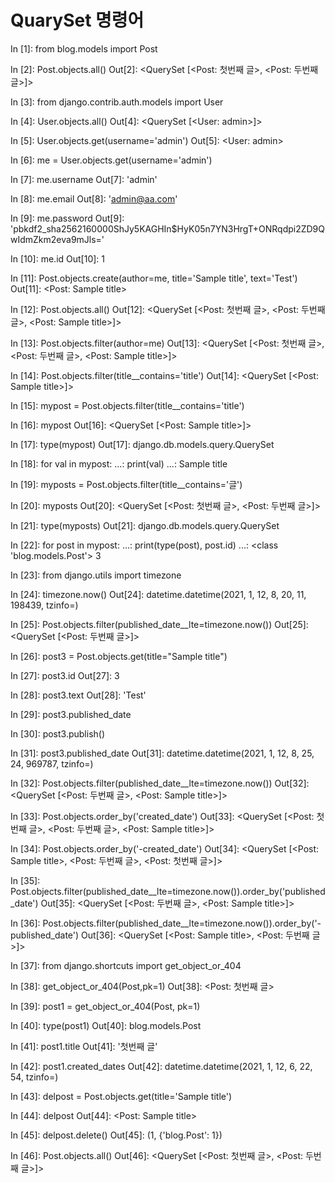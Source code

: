 # QuarySet 명령어 

In [1]: from blog.models import Post

In [2]: Post.objects.all()
Out[2]: <QuerySet [<Post: 첫번째 글>, <Post: 두번째 글>]>

In [3]: from django.contrib.auth.models import User

In [4]: User.objects.all()
Out[4]: <QuerySet [<User: admin>]>

In [5]: User.objects.get(username='admin')
Out[5]: <User: admin>

In [6]: me = User.objects.get(username='admin')

In [7]: me.username
Out[7]: 'admin'

In [8]: me.email
Out[8]: 'admin@aa.com'

In [9]: me.password
Out[9]: 'pbkdf2_sha256$216000$0ShJy5KAGHIn$HyK05n7YN3HrgT+ONRqdpi2ZD9QwIdmZkm2eva9mJls='

In [10]: me.id
Out[10]: 1

In [11]: Post.objects.create(author=me, title='Sample title', text='Test')
Out[11]: <Post: Sample title>

In [12]: Post.objects.all()
Out[12]: <QuerySet [<Post: 첫번째 글>, <Post: 두번째 글>, <Post: Sample title>]>

In [13]: Post.objects.filter(author=me)
Out[13]: <QuerySet [<Post: 첫번째 글>, <Post: 두번째 글>, <Post: Sample title>]>

In [14]: Post.objects.filter(title__contains='title')
Out[14]: <QuerySet [<Post: Sample title>]>

In [15]: mypost = Post.objects.filter(title__contains='title')

In [16]: mypost
Out[16]: <QuerySet [<Post: Sample title>]>

In [17]: type(mypost)
Out[17]: django.db.models.query.QuerySet

In [18]: for val in mypost:
    ...:     print(val)
    ...: 
Sample title

In [19]: myposts = Post.objects.filter(title__contains='글')

In [20]: myposts
Out[20]: <QuerySet [<Post: 첫번째 글>, <Post: 두번째 글>]>

In [21]: type(myposts)
Out[21]: django.db.models.query.QuerySet

In [22]: for post in mypost:
    ...:     print(type(post), post.id)
    ...: 
<class 'blog.models.Post'> 3

In [23]: from django.utils import timezone

In [24]: timezone.now()
Out[24]: datetime.datetime(2021, 1, 12, 8, 20, 11, 198439, tzinfo=<UTC>)

In [25]: Post.objects.filter(published_date__lte=timezone.now())
Out[25]: <QuerySet [<Post: 두번째 글>]>

In [26]: post3 = Post.objects.get(title="Sample title")

In [27]: post3.id
Out[27]: 3

In [28]: post3.text
Out[28]: 'Test'

In [29]: post3.published_date

In [30]: post3.publish()

In [31]: post3.published_date
Out[31]: datetime.datetime(2021, 1, 12, 8, 25, 24, 969787, tzinfo=<UTC>)

In [32]: Post.objects.filter(published_date__lte=timezone.now())
Out[32]: <QuerySet [<Post: 두번째 글>, <Post: Sample title>]>

In [33]: Post.objects.order_by('created_date')
Out[33]: <QuerySet [<Post: 첫번째 글>, <Post: 두번째 글>, <Post: Sample title>]>

In [34]: Post.objects.order_by('-created_date')
Out[34]: <QuerySet [<Post: Sample title>, <Post: 두번째 글>, <Post: 첫번째 글>]>

In [35]: Post.objects.filter(published_date__lte=timezone.now()).order_by('published_date')
Out[35]: <QuerySet [<Post: 두번째 글>, <Post: Sample title>]>

In [36]: Post.objects.filter(published_date__lte=timezone.now()).order_by('-published_date')
Out[36]: <QuerySet [<Post: Sample title>, <Post: 두번째 글>]>

In [37]: from django.shortcuts import get_object_or_404

In [38]: get_object_or_404(Post,pk=1)
Out[38]: <Post: 첫번째 글>

In [39]: post1 = get_object_or_404(Post, pk=1)

In [40]: type(post1)
Out[40]: blog.models.Post

In [41]: post1.title
Out[41]: '첫번째 글'

In [42]: post1.created_dates
Out[42]: datetime.datetime(2021, 1, 12, 6, 22, 54, tzinfo=<UTC>)

In [43]: delpost = Post.objects.get(title='Sample title')

In [44]: delpost
Out[44]: <Post: Sample title>

In [45]: delpost.delete()
Out[45]: (1, {'blog.Post': 1})

In [46]: Post.objects.all()
Out[46]: <QuerySet [<Post: 첫번째 글>, <Post: 두번째 글>]>

